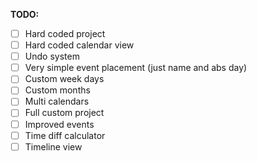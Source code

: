 **TODO:**
- [ ] Hard coded project
- [ ] Hard coded calendar view
- [ ] Undo system
- [ ] Very simple event placement (just name and abs day)
- [ ] Custom week days
- [ ] Custom months
- [ ] Multi calendars
- [ ] Full custom project
- [ ] Improved events
- [ ] Time diff calculator
- [ ] Timeline view
